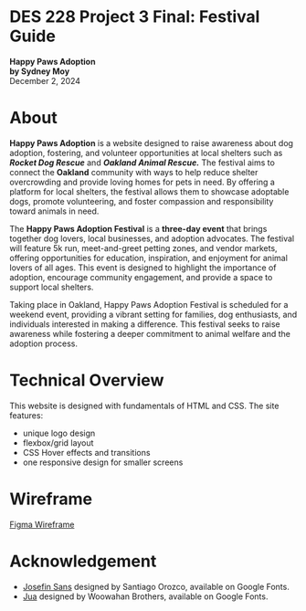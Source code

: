 # DES 228 Project 3 Final: Festival Guide
**Happy Paws Adoption**  
**by Sydney Moy**  
December 2, 2024
# About
**Happy Paws Adoption** is a website designed to raise awareness about dog adoption, fostering, and volunteer opportunities at local shelters such as ***Rocket Dog Rescue*** and ***Oakland Animal Rescue.*** The festival aims to connect the **Oakland** community with ways to help reduce shelter overcrowding and provide loving homes for pets in need. By offering a platform for local shelters, the festival allows them to showcase adoptable dogs, promote volunteering, and foster compassion and responsibility toward animals in need.

The **Happy Paws Adoption Festival** is a **three-day event** that brings together dog lovers, local businesses, and adoption advocates. The festival will feature 5k run, meet-and-greet petting zones, and vendor markets, offering opportunities for education, inspiration, and enjoyment for animal lovers of all ages. This event is designed to highlight the importance of adoption, encourage community engagement, and provide a space to support local shelters.

Taking place in Oakland, Happy Paws Adoption Festival is scheduled for a weekend event, providing a vibrant setting for families, dog enthusiasts, and individuals interested in making a difference. This festival seeks to raise awareness while fostering a deeper commitment to animal welfare and the adoption process.


# Technical Overview
This website is designed with fundamentals of HTML and CSS. The site features:
* unique logo design
* flexbox/grid layout
* CSS Hover effects and transitions
* one responsive design for smaller screens

# Wireframe
[Figma Wireframe](https://www.figma.com/proto/CQ1aVUOS7nKo4MJnsA2M7e/Happy-Paws-Adoption?node-id=5-21&node-type=canvas&t=uT5Sln9f5P0D6UJC-1&scaling=contain&content-scaling=fixed&page-id=0%3A1&starting-point-node-id=5%3A21)

# Acknowledgement
* [Josefin Sans](https://fonts.google.com/specimen/Josefin+Sans) designed by Santiago Orozco, available on Google Fonts.
* [Jua](https://fonts.google.com/specimen/Jua) designed by Woowahan Brothers, available on Google Fonts. 



 
